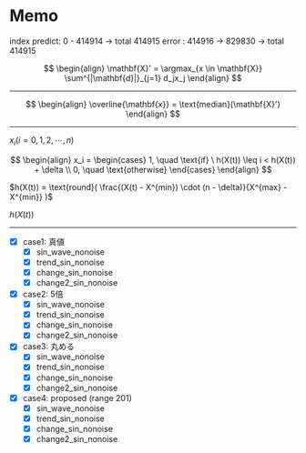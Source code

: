# Memo

index
predict: 0 - 414914 -> total 414915
error  : 414916 -> 829830 -> total 414915

$$
\begin{align}
    \mathbf{X}' = \argmax_{x \in \mathbf{X}} \sum^{|\mathbf{d}|}_{j=1} d_jx_j
\end{align}
$$

- - -

$$
\begin{align}
    \overline{\mathbf{x}} = \text{median}(\mathbf{X}')
\end{align}
$$

- - -

$x_i (i = 0, 1, 2, \cdots, n)$

$$
\begin{align}
    x_i = \begin{cases}
        1, \quad \text{if} \ h(X(t)) \leq i < h(X(t)) + \delta
        \\
        0, \quad \text{otherwise}
    \end{cases}
\end{align}
$$

$h(X(t)) = \text{round}( \frac{(X(t) - X^{min}) \cdot (n - \delta)}{X^{max} - X^{min}} )$

$h(X(t))$

- - -

- [x] case1: 真値
  - [x] sin_wave_nonoise
  - [x] trend_sin_nonoise
  - [x] change_sin_nonoise
  - [x] change2_sin_nonoise
- [x] case2: 5倍
  - [x] sin_wave_nonoise
  - [x] trend_sin_nonoise
  - [x] change_sin_nonoise
  - [x] change2_sin_nonoise
- [x] case3: 丸める
  - [x] sin_wave_nonoise
  - [x] trend_sin_nonoise
  - [x] change_sin_nonoise
  - [x] change2_sin_nonoise
- [x] case4: proposed (range 201)
  - [x] sin_wave_nonoise
  - [x] trend_sin_nonoise
  - [x] change_sin_nonoise
  - [x] change2_sin_nonoise
